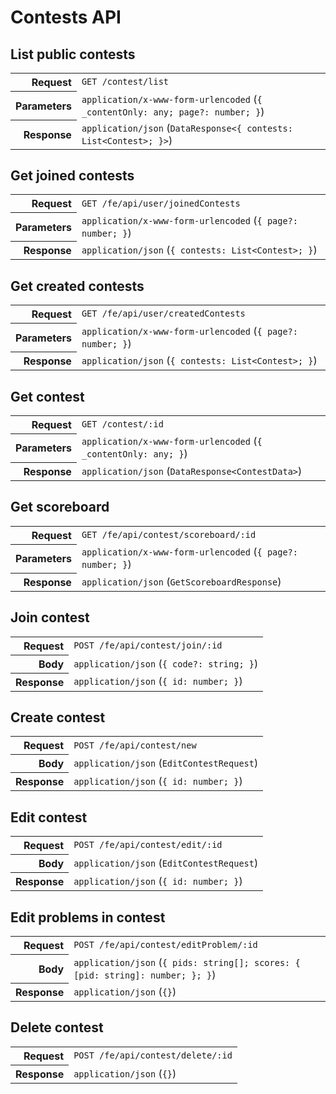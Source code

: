 # Contests API

## List public contests

<table>
  <tr>
    <th align="right">Request</th>
    <td><code>GET /contest/list</code></td>
  </tr>
  <tr>
    <th align="right">Parameters</th>
    <td><code>application/x-www-form-urlencoded</code> (<code>{ _contentOnly: any; page?: number; }</code>)</td>
  </tr>
  <tr>
    <th align="right">Response</th>
    <td><code>application/json</code> (<code>DataResponse&lt;{ contests: List&lt;Contest&gt;; }&gt;</code>)</td>
  </tr>
</table>

## Get joined contests

<table>
  <tr>
    <th align="right">Request</th>
    <td><code>GET /fe/api/user/joinedContests</code></td>
  </tr>
  <tr>
    <th align="right">Parameters</th>
    <td><code>application/x-www-form-urlencoded</code> (<code>{ page?: number; }</code>)</td>
  </tr>
  <tr>
    <th align="right">Response</th>
    <td><code>application/json</code> (<code>{ contests: List&lt;Contest&gt;; }</code>)</td>
  </tr>
</table>

## Get created contests

<table>
  <tr>
    <th align="right">Request</th>
    <td><code>GET /fe/api/user/createdContests</code></td>
  </tr>
  <tr>
    <th align="right">Parameters</th>
    <td><code>application/x-www-form-urlencoded</code> (<code>{ page?: number; }</code>)</td>
  </tr>
  <tr>
    <th align="right">Response</th>
    <td><code>application/json</code> (<code>{ contests: List&lt;Contest&gt;; }</code>)</td>
  </tr>
</table>

## Get contest

<table>
  <tr>
    <th align="right">Request</th>
    <td><code>GET /contest/:id</code></td>
  </tr>
  <tr>
    <th align="right">Parameters</th>
    <td><code>application/x-www-form-urlencoded</code> (<code>{ _contentOnly: any; }</code>)</td>
  </tr>
  <tr>
    <th align="right">Response</th>
    <td><code>application/json</code> (<code>DataResponse&lt;ContestData&gt;</code>)</td>
  </tr>
</table>

## Get scoreboard

<table>
  <tr>
    <th align="right">Request</th>
    <td><code>GET /fe/api/contest/scoreboard/:id</code></td>
  </tr>
  <tr>
    <th align="right">Parameters</th>
    <td><code>application/x-www-form-urlencoded</code> (<code>{ page?: number; }</code>)</td>
  </tr>
  <tr>
    <th align="right">Response</th>
    <td><code>application/json</code> (<code>GetScoreboardResponse</code>)</td>
  </tr>
</table>

## Join contest

<table>
  <tr>
    <th align="right">Request</th>
    <td><code>POST /fe/api/contest/join/:id</code></td>
  </tr>
  <tr>
    <th align="right">Body</th>
    <td><code>application/json</code> (<code>{ code?: string; }</code>)</td>
  </tr>
  <tr>
    <th align="right">Response</th>
    <td><code>application/json</code> (<code>{ id: number; }</code>)</td>
  </tr>
</table>

## Create contest

<table>
  <tr>
    <th align="right">Request</th>
    <td><code>POST /fe/api/contest/new</code></td>
  </tr>
  <tr>
    <th align="right">Body</th>
    <td><code>application/json</code> (<code>EditContestRequest</code>)</td>
  </tr>
  <tr>
    <th align="right">Response</th>
    <td><code>application/json</code> (<code>{ id: number; }</code>)</td>
  </tr>
</table>

## Edit contest

<table>
  <tr>
    <th align="right">Request</th>
    <td><code>POST /fe/api/contest/edit/:id</code></td>
  </tr>
  <tr>
    <th align="right">Body</th>
    <td><code>application/json</code> (<code>EditContestRequest</code>)</td>
  </tr>
  <tr>
    <th align="right">Response</th>
    <td><code>application/json</code> (<code>{ id: number; }</code>)</td>
  </tr>
</table>

## Edit problems in contest

<table>
  <tr>
    <th align="right">Request</th>
    <td><code>POST /fe/api/contest/editProblem/:id</code></td>
  </tr>
  <tr>
    <th align="right">Body</th>
    <td><code>application/json</code> (<code>{ pids: string[]; scores: { [pid: string]: number; }; }</code>)</td>
  </tr>
  <tr>
    <th align="right">Response</th>
    <td><code>application/json</code> (<code>{}</code>)</td>
  </tr>
</table>

## Delete contest

<table>
  <tr>
    <th align="right">Request</th>
    <td><code>POST /fe/api/contest/delete/:id</code></td>
  </tr>
  <tr>
    <th align="right">Response</th>
    <td><code>application/json</code> (<code>{}</code>)</td>
  </tr>
</table>
